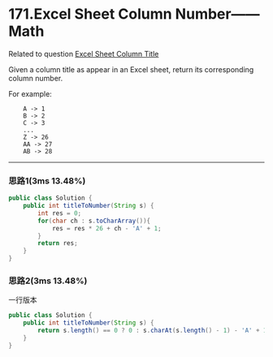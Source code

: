 # 171.Excel Sheet Column Number——Math

Related to question [Excel Sheet Column Title](https://leetcode.com/problems/excel-sheet-column-title/)

Given a column title as appear in an Excel sheet, return its corresponding column number.

For example:

```
    A -> 1
    B -> 2
    C -> 3
    ...
    Z -> 26
    AA -> 27
    AB -> 28 
```

---

### 思路1(3ms 13.48%)

```java
public class Solution {
    public int titleToNumber(String s) {
        int res = 0;
        for(char ch : s.toCharArray()){
            res = res * 26 + ch - 'A' + 1;
        }
        return res;
    }
}
```

### 思路2(3ms 13.48%)

一行版本

```java
public class Solution {
    public int titleToNumber(String s) {
        return s.length() == 0 ? 0 : s.charAt(s.length() - 1) - 'A' + 1 + 26 * titleToNumber(s.substring(0,s.length()-1));
    }
}
```

